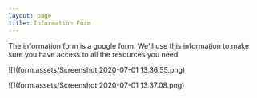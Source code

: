 ```yaml
---
layout: page
title: Information Form
---
```


The information form is a google form. We'll use this information to make sure you have access to all the resources you need.

![](form.assets/Screenshot 2020-07-01 13.36.55.png)

![](form.assets/Screenshot 2020-07-01 13.37.08.png)